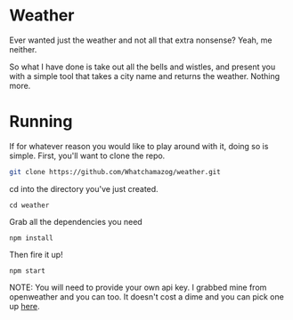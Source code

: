 # Weather
Ever wanted just the weather and not all that extra nonsense? Yeah, me neither.

So what I have done is take out all the bells and wistles, and present you with a simple tool that takes a city name and returns the weather. Nothing more.

# Running
If for whatever reason you would like to play around with it, doing so is simple.
First, you'll want to clone the repo.
```bash
git clone https://github.com/Whatchamazog/weather.git
```
cd into the directory you've just created.
```
cd weather
```
Grab all the dependencies you need
```
npm install
```
Then fire it up!
```
npm start
```
NOTE:
You will need to provide your own api key. I grabbed mine from openweather and you can too. It doesn't cost a dime and you can pick one up [here](https://openweathermap.org/).
